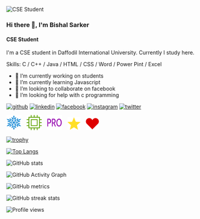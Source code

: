  ![CSE Student](https://scontent.fdac20-1.fna.fbcdn.net/v/t1.6435-9/s600x600/97594704_763307544227408_169027548875849728_n.jpg?_nc_cat=101&ccb=1-5&_nc_sid=174925&_nc_eui2=AeHcrxOdUxH0gOX7N7FSMb0m6T8l87MUfnvpPyXzsxR-e36INlwK1pOI_y8J68Y1cf4-mRbhCmhy3ydP12rw2url&_nc_ohc=JsHwCvkvpvMAX9ZRIZQ&_nc_ht=scontent.fdac20-1.fna&oh=00_AT9DxEsqFldLNW4TaOXSsvI0s1mGhJ01wMCJxzRn5qe0zA&oe=622D5E6E)


### Hi there 👋, I'm Bishal Sarker
#### CSE Student

I'm a CSE student in Daffodil International University. Currently I study here.

Skills: C / C++ / Java / HTML / CSS / Word / Power Pint / Excel

- 🔭 I’m currently working on students 
- 🌱 I’m currently learning Javascript 
- 👯 I’m looking to collaborate on facebook 
- 🤔 I’m looking for help with c programming 

[<img src='https://cdn.jsdelivr.net/npm/simple-icons@3.0.1/icons/github.svg' alt='github' height='40' color='red'>](https://github.com/Bishal1090)  [<img src='https://cdn.jsdelivr.net/npm/simple-icons@3.0.1/icons/linkedin.svg' alt='linkedin' height='40'>](https://www.linkedin.com/in/linkedin.com/in/bishal-sarker-98a65420b/)  [<img src='https://cdn.jsdelivr.net/npm/simple-icons@3.0.1/icons/facebook.svg' alt='facebook' height='40'>](https://www.facebook.com/https://www.facebook.com/rkbishal.rkbishal)  [<img src='https://cdn.jsdelivr.net/npm/simple-icons@3.0.1/icons/instagram.svg' alt='instagram' height='40'>](https://www.instagram.com/https://www.instagram.com/rkbishalrkbishal/?hl=en/)  [<img src='https://cdn.jsdelivr.net/npm/simple-icons@3.0.1/icons/twitter.svg' alt='twitter' height='40'>](https://twitter.com/@rk_bishal) 

<a href='https://archiveprogram.github.com/'><img src='https://raw.githubusercontent.com/acervenky/animated-github-badges/master/assets/acbadge.gif' width='40' height='40'></a> <a href='https://docs.github.com/en/developers'><img src='https://raw.githubusercontent.com/acervenky/animated-github-badges/master/assets/devbadge.gif' width='40' height='40'></a> <a href='https://github.com/pricing'><img src='https://raw.githubusercontent.com/acervenky/animated-github-badges/master/assets/pro.gif' width='40' height='40'></a> <a href='https://stars.github.com/'><img src='https://raw.githubusercontent.com/acervenky/animated-github-badges/master/assets/starbadge.gif' width='35' height='35'></a> <a href='https://docs.github.com/en/github/supporting-the-open-source-community-with-github-sponsors'><img src='https://raw.githubusercontent.com/acervenky/animated-github-badges/master/assets/sponsorbadge.gif' width='35' height='35'></a> 

[![trophy](https://github-profile-trophy.vercel.app/?username=Bishal1090)](https://github.com/ryo-ma/github-profile-trophy)

[![Top Langs](https://github-readme-stats.vercel.app/api/top-langs/?username=Bishal1090)](https://github.com/anuraghazra/github-readme-stats)

![GitHub stats](https://github-readme-stats.vercel.app/api?username=Bishal1090&show_icons=true&count_private=true)  

![GitHub Activity Graph](https://activity-graph.herokuapp.com/graph?username=Bishal1090)  

![GitHub metrics](https://metrics.lecoq.io/Bishal1090)  

![GitHub streak stats](https://github-readme-streak-stats.herokuapp.com/?user=Bishal1090)  

![Profile views](https://gpvc.arturio.dev/Bishal1090)  
